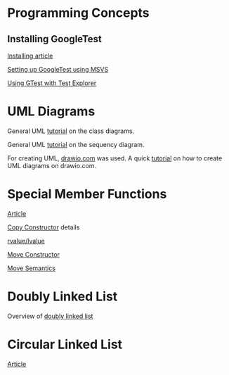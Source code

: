 # Programming Concepts

## Installing GoogleTest
[Installing article](https://chamikaramendis.medium.com/a-comprehensive-guide-to-setting-up-google-test-gtest-and-google-mock-gmock-for-unit-testing-in-fc033e3b532d)

[Setting up GoogleTest using MSVS](https://learn.microsoft.com/en-us/visualstudio/test/how-to-use-google-test-for-cpp?view=vs-2022)

[Using GTest with Test Explorer](https://learn.microsoft.com/en-us/visualstudio/test/run-unit-tests-with-test-explorer?view=vs-2022)

# UML Diagrams
General UML [tutorial](https://www.visual-paradigm.com/guide/uml-unified-modeling-language/uml-class-diagram-tutorial/) on the class diagrams.

General UML [tutorial](https://www.drawio.com/blog/sequence-diagrams) on the sequency diagram.

For creating UML, [drawio.com](https://www.drawio.com/) was used. A quick [tutorial](https://www.drawio.com/blog/uml-class-diagrams) on how to create UML diagrams on drawio.com.

# Special Member Functions
[Article](https://cplusplus.com/doc/tutorial/classes2/#default_constructor)

[Copy Constructor](https://www.shiksha.com/online-courses/articles/copy-constructor-in-cpp/) details

[rvalue/lvalue](https://www.scaler.com/topics/cpp/lvalue-and-rvalue/)

[Move Constructor](https://www.scaler.com/topics/cpp-move-constructor/)

[Move Semantics](https://irkos.org/cpp/move/)

# Doubly Linked List
Overview of [doubly linked list](https://www.youtube.com/watch?v=gQCkB9Jh9D0)

# Circular Linked List
[Article](https://www.geeksforgeeks.org/circular-linked-list/)